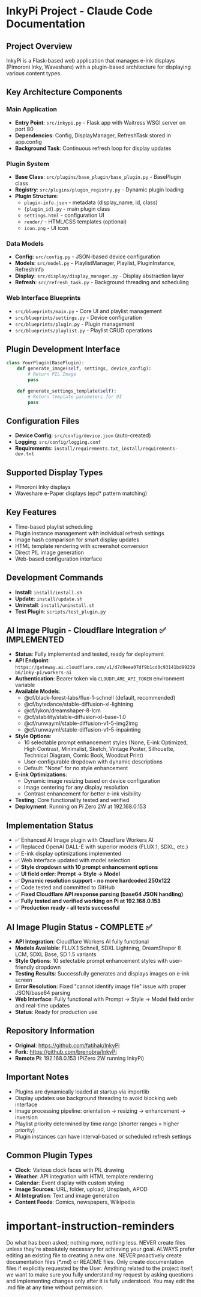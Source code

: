 # InkyPi Project - Claude Code Documentation

## Project Overview
InkyPi is a Flask-based web application that manages e-ink displays (Pimoroni Inky, Waveshare) with a plugin-based architecture for displaying various content types.

## Key Architecture Components

### Main Application
- **Entry Point**: `src/inkypi.py` - Flask app with Waitress WSGI server on port 80
- **Dependencies**: Config, DisplayManager, RefreshTask stored in app.config
- **Background Task**: Continuous refresh loop for display updates

### Plugin System
- **Base Class**: `src/plugins/base_plugin/base_plugin.py` - BasePlugin class
- **Registry**: `src/plugins/plugin_registry.py` - Dynamic plugin loading
- **Plugin Structure**:
  - `plugin-info.json` - metadata (display_name, id, class)
  - `{plugin_id}.py` - main plugin class  
  - `settings.html` - configuration UI
  - `render/` - HTML/CSS templates (optional)
  - `icon.png` - UI icon

### Data Models
- **Config**: `src/config.py` - JSON-based device configuration
- **Models**: `src/model.py` - PlaylistManager, Playlist, PluginInstance, RefreshInfo
- **Display**: `src/display/display_manager.py` - Display abstraction layer
- **Refresh**: `src/refresh_task.py` - Background threading and scheduling

### Web Interface Blueprints
- `src/blueprints/main.py` - Core UI and playlist management
- `src/blueprints/settings.py` - Device configuration  
- `src/blueprints/plugin.py` - Plugin management
- `src/blueprints/playlist.py` - Playlist CRUD operations

## Plugin Development Interface
```python
class YourPlugin(BasePlugin):
    def generate_image(self, settings, device_config):
        # Return PIL Image
        pass
    
    def generate_settings_template(self):
        # Return template parameters for UI
        pass
```

## Configuration Files
- **Device Config**: `src/config/device.json` (auto-created)
- **Logging**: `src/config/logging.conf`
- **Requirements**: `install/requirements.txt`, `install/requirements-dev.txt`

## Supported Display Types
- Pimoroni Inky displays
- Waveshare e-Paper displays (epd* pattern matching)

## Key Features
- Time-based playlist scheduling
- Plugin instance management with individual refresh settings
- Image hash comparison for smart display updates
- HTML template rendering with screenshot conversion
- Direct PIL image generation
- Web-based configuration interface

## Development Commands
- **Install**: `install/install.sh`
- **Update**: `install/update.sh`  
- **Uninstall**: `install/uninstall.sh`
- **Test Plugin**: `scripts/test_plugin.py`

## AI Image Plugin - Cloudflare Integration ✅ IMPLEMENTED
- **Status**: Fully implemented and tested, ready for deployment
- **API Endpoint**: `https://gateway.ai.cloudflare.com/v1/d7d9eea07df9b1cd0c93141bd99239b6/inky-pi/workers-ai`
- **Authentication**: Bearer token via `CLOUDFLARE_API_TOKEN` environment variable
- **Available Models**:
  - @cf/black-forest-labs/flux-1-schnell (default, recommended)
  - @cf/bytedance/stable-diffusion-xl-lightning
  - @cf/lykon/dreamshaper-8-lcm
  - @cf/stability/stable-diffusion-xl-base-1.0
  - @cf/runwayml/stable-diffusion-v1-5-img2img
  - @cf/runwayml/stable-diffusion-v1-5-inpainting
- **Style Options**: 
  - 10 selectable prompt enhancement styles (None, E-ink Optimized, High Contrast, Minimalist, Sketch, Vintage Poster, Silhouette, Technical Diagram, Comic Book, Woodcut Print)
  - User-configurable dropdown with dynamic descriptions
  - Default: "None" for no style enhancement
- **E-ink Optimizations**: 
  - Dynamic image resizing based on device configuration
  - Image centering for any display resolution
  - Contrast enhancement for better e-ink visibility
- **Testing**: Core functionality tested and verified
- **Deployment**: Running on Pi Zero 2W at 192.168.0.153

## Implementation Status
- ✅ Enhanced AI Image plugin with Cloudflare Workers AI
- ✅ Replaced OpenAI DALL-E with superior models (FLUX.1, SDXL, etc.)
- ✅ E-ink display optimizations implemented
- ✅ Web interface updated with model selection
- ✅ **Style dropdown with 10 prompt enhancement options**
- ✅ **UI field order: Prompt → Style → Model**
- ✅ **Dynamic resolution support - no more hardcoded 250x122**
- ✅ Code tested and committed to GitHub
- ✅ **Fixed Cloudflare API response parsing (base64 JSON handling)**
- ✅ **Fully tested and verified working on Pi at 192.168.0.153**
- ✅ **Production ready - all tests successful**

## AI Image Plugin Status - COMPLETE ✅
- **API Integration**: Cloudflare Workers AI fully functional
- **Models Available**: FLUX.1 Schnell, SDXL Lightning, DreamShaper 8 LCM, SDXL Base, SD 1.5 variants
- **Style Options**: 10 selectable prompt enhancement styles with user-friendly dropdown
- **Testing Results**: Successfully generates and displays images on e-ink screen
- **Error Resolution**: Fixed "cannot identify image file" issue with proper JSON/base64 parsing
- **Web Interface**: Fully functional with Prompt → Style → Model field order and real-time updates
- **Status**: Ready for production use

## Repository Information
- **Original**: https://github.com/fatihak/InkyPi
- **Fork**: https://github.com/brenobra/InkyPi
- **Remote Pi**: 192.168.0.153 (PiZero 2W running InkyPi)

## Important Notes
- Plugins are dynamically loaded at startup via importlib
- Display updates use background threading to avoid blocking web interface
- Image processing pipeline: orientation → resizing → enhancement → inversion
- Playlist priority determined by time range (shorter ranges = higher priority)
- Plugin instances can have interval-based or scheduled refresh settings

## Common Plugin Types
- **Clock**: Various clock faces with PIL drawing
- **Weather**: API integration with HTML template rendering
- **Calendar**: Event display with custom styling
- **Image Sources**: URL, folder, upload, Unsplash, APOD
- **AI Integration**: Text and image generation
- **Content Feeds**: Comics, newspapers, Wikipedia

# important-instruction-reminders
Do what has been asked; nothing more, nothing less.
NEVER create files unless they're absolutely necessary for achieving your goal.
ALWAYS prefer editing an existing file to creating a new one.
NEVER proactively create documentation files (*.md) or README files. Only create documentation files if explicitly requested by the User.
Anything related to the project itself, we want to make sure you fully understand my request by asking questions and implementing changes only after it is fully understood. You may edit the .md file at any time without permission.
